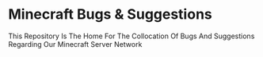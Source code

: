 # Minecraft Bugs & Suggestions
This Repository Is The Home For The Collocation Of Bugs And Suggestions Regarding Our Minecraft Server Network
